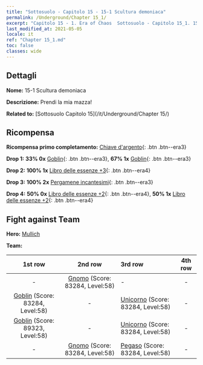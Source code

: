 ```yaml
---
title: "Sottosuolo - Capitolo 15 - 15-1 Scultura demoniaca"
permalink: /Underground/Chapter 15_1/
excerpt: "Capitolo 15 - 1. Era of Chaos  Sottosuolo - Capitolo 15_1. 15-1 Scultura demoniaca"
last_modified_at: 2021-05-05
locale: it
ref: "Chapter 15_1.md"
toc: false
classes: wide
---
```


## Dettagli

 **Nome:** 15-1 Scultura demoniaca

 **Descrizione:** Prendi la mia mazza!

 **Related to:** [Sottosuolo Capitolo 15](/it/Underground/Chapter 15/)

## Ricompensa

 **Ricompensa primo completamento:** [Chiave d'argento](/ItemsIT/con_693/){: .btn .btn--era3}

 **Drop 1:** **33% 0x** [Goblin](/ItemsIT/unt_217/){: .btn .btn--era3}, **67% 1x** [Goblin](/ItemsIT/unt_217/){: .btn .btn--era3}

 **Drop 2:** **100% 1x** [Libro delle essenze +3](/ItemsIT/mat_60/){: .btn .btn--era4}

 **Drop 3:** **100% 2x** [Pergamene incantesimi](/ItemsIT/con_694/){: .btn .btn--era3}

 **Drop 4:** **50% 0x** [Libro delle essenze +2](/ItemsIT/mat_53/){: .btn .btn--era4}, **50% 1x** [Libro delle essenze +2](/ItemsIT/mat_53/){: .btn .btn--era4}


## Fight against Team
 **Hero:** [Mullich](/it/heroes/Mullich/)

 **Team:**


  | 1st row | 2nd row | 3rd row | 4th row |
  |:----:|:----:|:----|:----:|
  | - | [Gnomo](/it/units/Dwarf/) (Score: 83284, Level:58)  | - | - |
  | [Goblin](/it/units/Goblin/) (Score: 83284, Level:58)  | - | [Unicorno](/it/units/Unicorn/) (Score: 83284, Level:58)  | - |
  | [Goblin](/it/units/Goblin/) (Score: 89323, Level:58)  | - | [Unicorno](/it/units/Unicorn/) (Score: 83284, Level:58)  | - |
  | - | [Gnomo](/it/units/Dwarf/) (Score: 83284, Level:58)  | [Pegaso](/it/units/Pegasus/) (Score: 83284, Level:58)  | - |


